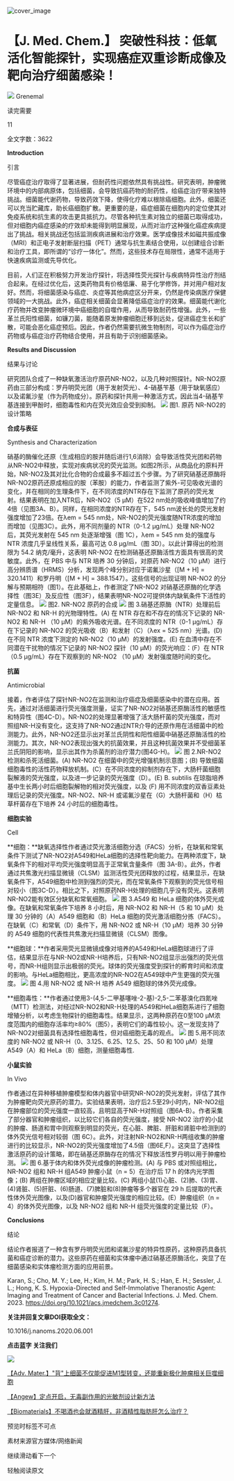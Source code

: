 ![cover_image](https://mmbiz.qpic.cn/mmbiz_jpg/wzBk7nZmzgq7v9Dg22Sz7VtfIJUOJaRx1bG2u4O50Ts3bYMvPlViaSO2Ad3JZsCicS1QHKLRXLTO0lbYz2rUMKHw/0?wx_fmt=jpeg) 

#  【J. Med. Chem.】 突破性科技：低氧活化智能探针，实现癌症双重诊断成像及靶向治疗细菌感染！ 
 


![](../asset/2023-10-22_15efce9b57811399f7df9886919410b9_0.png)
Grenemal

读完需要

11

全文字数：3622

**Introduction**

引言

尽管癌症治疗取得了显著进展，但耐药性问题依然具有挑战性。研究表明，肿瘤微环境中的内部病原体，包括细菌，会导致抗癌药物的耐药性，给癌症治疗带来独特挑战。细菌能代谢药物，导致药效下降，使得化疗难以根除癌细胞。此外，细菌还可以充当贮藏库，助长癌细胞扩散。更重要的是，癌症细菌在细胞内的定位使其对免疫系统和抗生素的攻击更具抵抗力。尽管各种抗生素对独立的细菌已取得成功，但对细胞内癌症感染的疗效却未能得到明显展现，从而对治疗这种强化癌症疾病提出了挑战。相关挑战还包括监测疾病进展和治疗效果。医学成像技术如磁共振成像（MRI）和正电子发射断层扫描（PET）通常与抗生素结合使用，以创建组合诊断和治疗工具，即所谓的“诊疗一体化”。然而，这些技术存在局限性，通常不适用于快速疾病监测或先导优化。

目前，人们正在积极努力开发治疗探针，将选择性荧光探针与疾病特异性治疗剂结合起来。在经过优化后，这类药物具有价格低廉、易于化学修饰，并对用户相对友好。然而，将细菌感染与癌症、炎症等其他病症区分开来，仍然是传染病医疗保健领域的一大挑战。此外，癌症相关细菌会显著降低癌症治疗的效果。细菌能代谢化疗药物并改变肿瘤微环境中癌细胞的自噬作用，从而导致耐药性增强。此外，一些革兰氏阳性细菌，如镰刀菌，能随着原发肿瘤细胞迁移到远处，促进癌症生长和扩散，可能会恶化癌症预后。因此，作者仍然需要抗微生物制剂，可以作为癌症治疗药物或与癌症治疗药物结合使用，并且有助于识别细菌感染。

**Results and Discussion**

结果与讨论

研究团队合成了一种缺氧激活治疗原药NR-NO2，以及几种对照探针。NR-NO2原药由三部分构成：罗丹明荧光团（用于发射荧光）、4-硝基苄基（用于缺氧感应）以及诺氟沙星（作为药物成分）。原药和探针共用一种激活方式，因此当4-硝基苄基连接到甲酚时，细胞毒性和内在荧光效应会受到抑制。
![](../asset/2023-10-22_00310c8b91a7a47472ab94b55f294a08_1.gif)
图1. 原药 NR-NO2的设计策略

**合成与表征**

Synthesis and Characterization

硝基的酶催化还原（生成相应的胺并随后进行1,6消除）会导致活性荧光团和药物从NR-NO2中释放，实现对疾病状况的荧光监测。如图2所示，从商品化的原料开始，NR-NO2及其对比化合物的合成最多不超过五个步骤。为了研究硝基还原酶将NR-NO2原药还原成相应的胺（苯胺）的能力，作者监测了紫外-可见吸收光谱的变化，并在相同的生理条件下，在不同浓度的NTR存在下监测了原药的荧光发射。结果表明在加入NTR后，NR-NO2（5 μM）在522 nm处的吸收峰值增加了约4倍（见图3A、B）。同样，在相同浓度的NTR存在下，545 nm波长处的荧光发射强度增加了23倍。在λem = 545 nm处，NR-NO2的荧光强度随NTR浓度的增加而增加（见图3C）。此外，用不同剂量的 NTR（0-1.2 μg/mL）处理 NR-NO2 后，其荧光发射在 545 nm 处逐渐增强（图 1C），λem = 545 nm 处的强度与 NTR 浓度几乎呈线性关系，最高可达 0.8 μg/mL（图 3D）。以此计算得出的检测限为 54.2 纳克/毫升，这表明 NR-NO2 在检测硝基还原酶活性方面具有很高的灵敏度。此外，在 PBS 中与 NTR 培养 30 分钟后，对原药 NR-NO2（10 μM）进行高分辨质谱（HRMS）分析，发现两个峰分别对应于诺氟沙星（[M + H] = 320.1411）和罗丹明（[M + H] = 388.1547）。这些信号的出现证明 NR-NO2 的分解与预期相符（图1）。在此基础上，作者测定了NR-NO2 对硝基还原酶的化学选择性（图3E）及反应性（图3F），结果表明NR-NO2可提供体内缺氧条件下活性的定量信息。
![](../asset/2023-10-22_fa7de5decab4e0e262e0c96b3c536b37_2.gif)
图2. NR-NO2 原药的合成
![](../asset/2023-10-22_80db5aa4acac6604d643faafa6e0548b_3.gif)
图 3.硝基还原酶（NTR）处理前后 NR-NO2 和 NR-H 的光物理特性。(A) 在 NTR 存在和不存在的情况下记录的 NR-NO2 和 NR-H （10 μM）的紫外吸收光谱。在不同浓度的 NTR（0-1 μg/mL）存在下记录的 NR-NO2 的荧光吸收（B）和发射（C）（λex = 525 nm）光谱。(D) 在不同 NTR 浓度下测定的 NR-NO2（10 μM）的发射强度。(E) 在血清中存在不同潜在干扰物的情况下记录的 NR-NO2 探针（10 μM）的荧光响应：(F）在 NTR（0.5 μg/mL）存在下观察到的 NR-NO2 （10 μM）发射强度随时间的变化。

**抗菌**

Antimicrobial

接着，作者评估了探针NR-NO2在监测和治疗癌症及细菌感染中的潜在应用。首先，通过对活细菌进行荧光强度测量，证实了NR-NO2对硝基还原酶活性的敏感性和特异性（图4C-D）。NR-NO2的处理显著增强了活大肠杆菌的荧光强度，而对照组NR-H没有变化，这支持了NR-NO2通过NTR介导的还原作用在活细菌中的检测能力。此外，NR-NO2还显示出对革兰氏阴性和阳性细菌中硝基还原酶活性的检测能力。其次，NR-NO2表现出强大的抗菌效果，并且这种抗菌效果并不受细菌革兰氏阴阳的影响，显示出其作为杀菌剂的治疗潜力(图4G-H)。
![](../asset/2023-10-22_a486c6e9211e758168afd921e34e6a88_4.gif)
图 2.NR-NO2 检测和杀死活细菌。(A) NR-NO2 在细菌中的荧光增强机制示意图；(B) 导致细菌细胞毒性的活性药物释放机制。(C）在不同浓度的抑制剂存在下，大肠杆菌细胞裂解液的荧光强度，以及进一步记录的荧光强度（D）。(E) B. subtilis 在琼脂培养基中生长两小时后细胞裂解物的相对荧光强度，以及 (F) 用不同浓度的双香豆素处理后记录的荧光强度。NR-NO2、NR-H 或诺氟沙星在（G）大肠杆菌和（H）枯草杆菌存在下培养 24 小时后的细胞毒性。

**细胞实验**

Cell

**细胞：**缺氧选择性作者通过荧光激活细胞分选（FACS）分析，在缺氧和常氧条件下测试了NR-NO2对A549和HeLa细胞的选择性靶向能力。在两种浓度下，缺氧条件下的相对平均荧光强度明显高于正常氧含量条件（图 3A-B）。此外，作者通过共焦激光扫描显微镜（CLSM）监测活性荧光团释放的过程，结果显示，在缺氧条件下，A549细胞中检测到强烈的荧光，而在常氧条件下观察到的荧光信号相对较小（图3C-D）。相比之下，对照原药NR-H处理的细胞几乎没有荧光。这表明NR-NO2能有效区分缺氧和常氧细胞。
![](../asset/2023-10-22_5fff7ca0755d3649b66fd1f51a415816_5.gif)
图 3.A549 和 HeLa 细胞的体外荧光成像。在缺氧和常氧条件下培养 8 小时后，用 NR-NO2 和 NR-H（5 和 10 μM）处理 30 分钟的（A）A549 细胞和（B）HeLa 细胞的荧光激活细胞分拣（FACS）。在缺氧（C）和常氧（D）条件下，用 NR-NO2 或 NR-H（10 μM）培养 30 分钟的 A549 细胞的代表性共焦激光扫描显微镜（CLSM）图像。

**细胞球：**作者采用荧光显微镜成像对培养的A549和HeLa细胞球进行了评估，结果显示在与NR-NO2或NR-H培养后，只有NR-NO2组显示出强烈的荧光信号，而NR-H组则显示出极弱的荧光。球体的荧光强度受到探针的孵育时间和浓度的影响。与HeLa细胞相比，更高浓度的NR-NO2在A549球中产生更强的荧光强度。
![](../asset/2023-10-22_8fb1c7a60422ff4ba4b590214378ef07_6.gif)
图 4.用 NR-NO2 或 NR-H 培养 A549 细胞球的体外荧光成像。

**细胞毒性：**作者通过使用3-(4,5-二甲基噻唑-2-基)-2,5-二苯基溴化四氮唑（MTT）检测法，对经过NR-NO2和NR-H处理的A549和HeLa细胞系进行了细胞增殖分析，以考虑生物探针的细胞毒性。结果显示，这两种原药在0至100 μM浓度范围内的细胞存活率均≥80%（图5），表明它们的毒性较小。这一发现支持了NR-NO2对细菌具有选择性细胞毒性，但对癌细胞无毒的观点。
![](../asset/2023-10-22_020f1a8c1cb82c267178369f9649215b_7.gif)
图 5.用不同浓度的 NR-NO2 或 NR-H（0、3.125、6.25、12.5、25、50 和 100 μM）处理 A549（A）和 HeLa（B）细胞，测量细胞毒性.

**小鼠实验**

In Vivo

作者通过在异种移植肿瘤模型和体内器官中研究NR-NO2的荧光发射，评估了其作为肿瘤靶向荧光原药的潜力。实验结果表明，治疗后2.5至29小时内，NR-NO2组在肿瘤部位的荧光强度一直较高，且明显高于NR-H对照组（图6A-B）。作者采集了部分器官和肿瘤组织，以比较它们各自的荧光强度，接受 NR-NO2 治疗的小鼠的肿瘤、肠道和胃中则观察到明显的荧光，在心脏、脾脏、肝脏和肾脏中检测到的体外荧光信号相对较弱（图 6C）。此外，对注射NR-NO2和NR-H两组收集的肿瘤进行的比较显示，NR-NO2的荧光强度增加了4.5倍（图6E,F）。这突显了选择性激活原药的设计策略，即在硝基还原酶存在的情况下释放活性罗丹明以用于肿瘤检测。
![](../asset/2023-10-22_519db2e82781f88ad1ec4985745f10f0_8.gif)
图 6.基于体内和体外荧光成像的肿瘤检测。(A) 与 PBS 或对照组相比，NR-NO2 组和 NR-H 组A549 肿瘤小鼠（n = 5）在治疗后 17 h 的体内光学图像；(B) 两组在肿瘤区域的相应定量比较。(C) 两组小鼠(1)心脏、(2)肺、(3)胃、(4)肾脏、(5)肝脏、(6)肠道、(7)脾脏和(8)肿瘤等多个器官在 29 h 后提取的代表性体外荧光图像，以及(D)器官和肿瘤荧光强度的相应比较。(E）肿瘤组织（n = 4）的体外荧光图像，以及 NR-NO2 组和 NR-H 组荧光强度的定量比较（F）。

**Conclusions**

结论

结论作者报道了一种含有罗丹明荧光团和诺氟沙星的特异性原药，这种原药具备抗菌和癌症诊断的潜力。这些原药在细菌和实体瘤中通过硝基还原酶活化，突显了在细菌感染和实体瘤检测方面的应用前景。

Karan, S.; Cho, M. Y.; Lee, H.; Kim, H. M.; Park, H. S.; Han, E. H.; Sessler, J. L.; Hong, K. S. Hypoxia-Directed and Self-Immolative Theranostic Agent: Imaging and Treatment of Cancer and Bacterial Infections. J. Med. Chem. 2023. https://doi.org/10.1021/acs.jmedchem.3c01274.

**关注并回复文章DOI获取全文：**

10.1016/j.nanoms.2020.06.001

**点击蓝字 关注我们**

![](../asset/2023-10-22_eb46ebd50de486a852e98de208de520d_9.png)


[【Adv. Mater.】"背"上细菌不仅能促进M1型转变，还能重新极化肿瘤相关巨噬细胞](http://mp.weixin.qq.com/s?__biz=MzkzOTI1OTMwNg==&amp;mid=2247484419&amp;idx=3&amp;sn=4bbeac46f0a5792cf647a8f175ce0edc&amp;chksm=c2f2e0c6f58569d0650117a88809c3f7951a88eafa1dfc1cb6ce0f047dc14e8e45b5ee345220&amp;scene=21#wechat_redirect)



[【Angew】定点开启，无毒副作用的光敏剂设计新方法](http://mp.weixin.qq.com/s?__biz=MzkzOTI1OTMwNg==&amp;mid=2247484193&amp;idx=1&amp;sn=0f1905dd02260722dbb84b9bac54e187&amp;chksm=c2f2e7e4f5856ef2f93a30a066edb3f5ee57744b277b59becb2084ec05cfe58b4250a6420c0d&amp;scene=21#wechat_redirect)



[【Biomaterials】不喝酒也会就酒精肝，非酒精性脂肪肝怎么治疗？](http://mp.weixin.qq.com/s?__biz=MzkzOTI1OTMwNg==&amp;mid=2247484070&amp;idx=1&amp;sn=ddb4abe02a40c21f436e651e97f4dc7d&amp;chksm=c2f2e663f5856f75d96a041aab2f889327ac3cf956c58b43334c898982327f293c7303c5e624&amp;scene=21#wechat_redirect)

预览时标签不可点

素材来源官方媒体/网络新闻

  继续滑动看下一个 

 轻触阅读原文 

   

